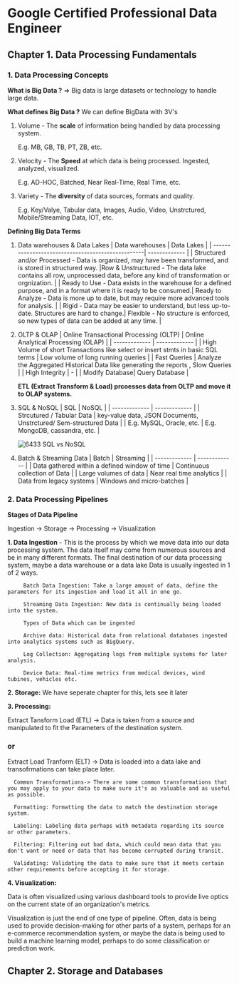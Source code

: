 # **Google Certified Professional Data Engineer**

## **Chapter 1. Data Processing Fundamentals**
### 1. Data Processing Concepts
**What is Big Data ?** => Big data is large datasets or technology to handle large data. 

**What defines Big Data ?**
We can define BigData with 3V's
1. Volume - The **scale** of information being handled by data processing system.
      
      E.g. MB, GB, TB, PT, ZB, etc.
2. Velocity - The **Speed** at which data is being processed. Ingested, analyzed, visualized.
      
      E.g. AD-HOC, Batched, Near Real-Time, Real Time, etc.
3. Variety - The **diversity** of data sources, formats and quality.
      
      E.g. Key/Valye, Tabular data, Images, Audio, Video, Unstrctured, Mobile/Streaming Data, IOT, etc.
      
**Defining Big Data Terms**
1. Data warehouses & Data Lakes
      | Data warehouses                                   | Data Lakes |
      | --------------------------------------------------| ------------- |
      | Structured and/or Processed - Data is organized, may have been transformed, and is stored in structured way.  |Row & Unstructured - The data lake contains all row, unprocessed data, before any kind of transformation or orgnization. |
      | Ready to Use - Data exists in the warehouse for a defined purpose, and in a format where it is ready to be consumed.| Ready to Analyze - Data is more up to date, but may require more advanced tools for analysis. |
      | Rigid - Data may be easier to understand, but less up-to-date. Structures are hard to change.| Flexible - No structure is enforced, so new types of data can be added at any time. |
   
2. OLTP & OLAP 
      | Online Transactional Processing (OLTP)  | Online Analytical Processing (OLAP) |
      | ------------- | ------------- |
      | High Volume of short Transactions like select or insert stmts in basic SQL terms  | Low volume of long running queries  |
      | Fast Queries  | Analyze the Aggregated Historical Data like generating the reports , Slow Queries  |
      | High Integrity | -  |
      | Modify Database| Query Database  |
   
   **ETL (Extract Transform & Load) prcoesses data from OLTP and move it to OLAP systems.**
3. SQL & NoSQL
      | SQL  | NoSQL |
      | ------------- | ------------- |
      | Strcutured / Tabular Data  | key-value data, JSON Documents, Unstrctured/ Sem-structured Data  |
      | E.g. MySQL, Oracle, etc.  | E.g. MongoDB, cassandra, etc.  |

   ![6433 SQL vs NoSQL](https://github.com/Pallavi0804/Google-Certified-Professional-Data-Engineer/assets/86785954/382b94c1-38b0-4fb4-8426-355e8304055f)

4. Batch & Streaming Data
   | Batch  | Streaming |
   | ------------- | ------------- |
   | Data gathered within a defined window of time   | Continuous collection of Data  |
   | Large volumes of data  | Near real time analytics  |
   | Data from legacy systems  | Windows and micro-batches  |

### 2. Data Processing Pipelines
**Stages of Data Pipeline**

Ingestion -> Storage -> Processing -> Visualization

**1. Data Ingestion** - This is the process by which we move data into our data processing system. The data itself may come from numerous sources and be in many different formats.
   The final destination of our data processing system, maybe a data warehouse or a data lake
   Data is usually ingested in 1 of 2 ways.
  
         Batch Data Ingestion: Take a large amount of data, define the parameters for its ingestion and load it all in one go.
   
         Streaming Data Ingestion: New data is continually being loaded into the system.

         Types of Data which can be ingested
   
         Archive data: Historical data from relational databases ingested into analytics systems such as BigQuery.
   
         Log Collection: Aggregating logs from multiple systems for later analysis.
   
         Device Data: Real-time metrics from medical devices, wind tubines, vehicles etc.

**2. Storage:** We have seperate chapter for this, lets see it later

**3. Processing:**  

Extract Tansform Load (ETL) -> Data is taken from a source and manipulated to fit the Parameters of the destination system.

### or 

Extract Load Tranform (ELT) -> Data is loaded into a data lake and transofrmations can take place later.

      Common Transformations-> There are some common transformations that you may apply to your data to make sure it's as valuable and as useful as possible.

      Formatting: Formatting the data to match the destination storage system.

      Labeling: Labeling data perhaps with metadata regarding its source or other parameters.

      Filtering: Filtering out bad data, which could mean data that you don't want or need or data that has become corrupted during transit.

      Validating: Validating the data to make sure that it meets certain other requirements before accepting it for storage.

**4. Visualization:** 

Data is often visualized using various dashboard tools to provide live optics on the current state of an organization's metrics.

Visualization is just the end of one type of pipeline. Often, data is being used to provide decision-making for other parts of a system, perhaps for an e-commerce recommendation system, or maybe the data is being used to build a machine learning model, perhaps to do some classification or prediction work.


## **Chapter 2. Storage and Databases**




   
   
 
